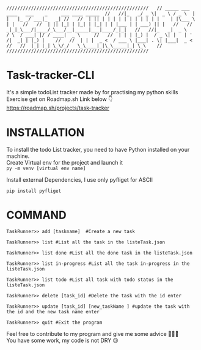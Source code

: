 `
////////////////////////////////////////////////////  
// _____ ___  ____   ___    _     ___ ____ _____  //  
//|_   _/ _ \|  _ \ / _ \  | |   |_ _/ ___|_   _| //  
//  | || | | | | | | | | | | |    | |\___ \ | |   //  
//  | || |_| | |_| | |_| | | |___ | | ___) || |   //  
// _|_|_\___/|____/_\___/__|_____|___|____/_|_|   //  
//|_   _|  _ \    / \  / ___| |/ / ____|  _ \     //  
//  | | | |_) |  / _ \| |   | ' /|  _| | |_) |    //  
//  | | |  _ <  / ___ \ |___| . \| |___|  _ <     //  
//  |_| |_| \_\/_/   \_\____|_|\_\_____|_| \_\    //  
////////////////////////////////////////////////////  
 ` 
# Task-tracker-CLI
It's a simple todoList tracker made by for practising my python skills  
Exercise get on Roadmap.sh Link below 👇
https://roadmap.sh/projects/task-tracker

# INSTALLATION
To install the todo List tracker, you need to have Python installed on your machine.  
Create Virtual env for the project and launch it   
`py -m venv [virtual env name]`  

Install external Dependencies, I use only pyfliget for ASCII

`pip install pyfliget`

# COMMAND
`TaskRunner>> add [taskname]  #Create a new task`  

`TaskRunner>> list #List all the task in the listeTask.json`

`TaskRunner>> list done #List all the done task in the listeTask.json`

`TaskRunner>> list in-progress #List all the task in-progress in the listeTask.json`

`TaskRunner>> list todo #List all task with todo status in the listeTask.json`

`TaskRunner>> delete [task_id] #Delete the task with the id enter`

`TaskRunner>> update [task_id] [new_taskName ] #update the task with the id and the new task name enter`

`TaskRunner>> quit #Exit the program`

Feel free to contribute to my program and give me some advice 🧑‍💻👾  
You have some work, my code is not DRY 😢

